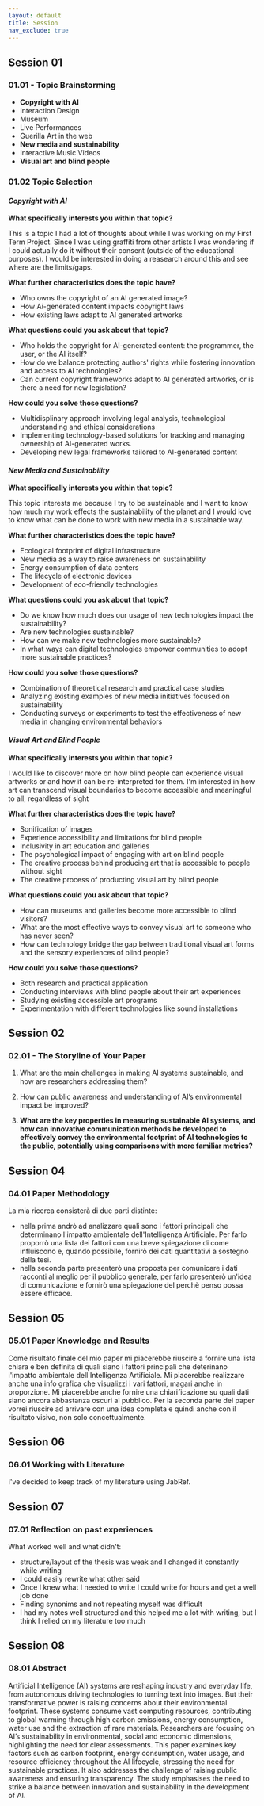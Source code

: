 ```yaml
---
layout: default
title: Session
nav_exclude: true
---
```


## Session 01 
### 01.01 - Topic Brainstorming

- **Copyright with AI**
- Interaction Design
- Museum
- Live Performances
- Guerilla Art in the web
- **New media and sustainability**
- Interactive Music Videos
- **Visual art and blind people**

### 01.02 Topic Selection

#### *Copyright with AI*

**What specifically interests you within that topic?**

This is a topic I had a lot of thoughts about while I was working on my First Term Project. Since I was using graffiti from other artists I was wondering if I could actually do it without their consent (outside of the educational purposes). I would be interested in doing a reasearch around this and see where are the limits/gaps.

**What further characteristics does the topic have?**

- Who owns the copyright of an AI generated image?
- How Ai-generated content impacts copyright laws 
- How existing laws adapt to AI generated artworks

**What questions could you ask about that topic?**

- Who holds the copyright for AI-generated content: the programmer, the user, or the AI itself?
- How do we balance protecting authors' rights while fostering innovation and access to AI technologies?
- Can current copyright frameworks adapt to AI generated artworks, or is there a need for new legislation?

**How could you solve those questions?**

- Multidisplinary approach involving legal analysis, technological understanding and ethical considerations
- Implementing technology-based solutions for tracking and managing ownership of AI-generated works.
- Developing new legal frameworks tailored to AI-generated content 


#### *New Media and Sustainability*

**What specifically interests you within that topic?**

This topic interests me because I try to be sustainable and I want to know how much my work effects the sustainability of the planet and I would love to know what can be done to work with new media in a sustainable way.

**What further characteristics does the topic have?**

- Ecological footprint of digital infrastructure
- New media as a way to raise awareness on sustainability
- Energy consumption of data centers
- The lifecycle of electronic devices
- Development of eco-friendly technologies

**What questions could you ask about that topic?**

- Do we know how much does our usage of new technologies impact the sustainability?
- Are new technologies sustainable?
- How can we make new technologies more sustainable?
- In what ways can digital technologies empower communities to adopt more sustainable practices? 

**How could you solve those questions?**

- Combination of theoretical research and practical case studies 
- Analyzing existing examples of new media initiatives focused on sustainability
- Conducting surveys or experiments to test the effectiveness of new media in changing environmental behaviors



#### *Visual Art and Blind People* 

**What specifically interests you within that topic?**

I would like to discover more on how blind people can experience visual artworks or and how it can be re-interpreted for them.
I'm interested in how art can transcend visual boundaries to become accessible and meaningful to all, regardless of sight

**What further characteristics does the topic have?**

- Sonification of images 
- Experience accessibility and limitations for blind people 
- Inclusivity in art education and galleries
- The psychological impact of engaging with art on blind people 
- The creative process behind producing art that is accessible to people without sight
- The creative process of producting visual art by blind people

**What questions could you ask about that topic?**

- How can museums and galleries become more accessible to blind visitors?
- What are the most effective ways to convey visual art to someone who has never seen?
- How can technology bridge the gap between traditional visual art forms and the sensory experiences of blind people?

**How could you solve those questions?**

- Both research and practical application
- Conducting interviews with blind people about their art experiences
- Studying existing accessible art programs
- Experimentation with different technologies like sound installations 


## Session 02
### 02.01 - The Storyline of Your Paper

1. What are the main challenges in making AI systems sustainable, and how are researchers addressing them?

2. How can public awareness and understanding of AI’s environmental impact be improved?

3. **What are the key properties in measuring sustainable AI systems, and how can innovative communication methods be developed to effectively convey the environmental footprint of AI technologies to the public, potentially using comparisons with more familiar metrics?**


## Session 04
### 04.01 Paper Methodology

La mia ricerca consisterà di due parti distinte: 
- nella prima andrò ad analizzare quali sono i fattori principali che determinano l'impatto ambientale dell'Intelligenza Artificiale. Per farlo proporrò una lista dei fattori con una breve spiegazione di come influiscono e, quando possibile, fornirò dei dati quantitativi a sostegno della tesi. 
- nella seconda parte presenterò una proposta per comunicare i dati racconti al meglio per il pubblico generale, per farlo presenterò un'idea di comunicazione e fornirò una spiegazione del perchè penso possa essere efficace.  

## Session 05
### 05.01 Paper Knowledge and Results 

Come risultato finale del mio paper mi piacerebbe riuscire a fornire una lista chiara e ben definita di quali siano i fattori principali che deterinano l'impatto ambientale dell'Intelligenza Artificiale. Mi piacerebbe realizzare anche una info grafica che visualizzi i vari fattori, magari anche in proporzione. Mi piacerebbe anche fornire una chiarificazione su quali dati siano ancora abbastanza oscuri al pubblico. Per la seconda parte del paper vorrei riuscire ad arrivare con una idea completa e quindi anche con il risultato visivo, non solo concettualmente.

## Session 06
### 06.01 Working with Literature 

I've decided to keep track of my literature using JabRef.

## Session 07
### 07.01 Reflection on past experiences

What worked well and what didn't:

- structure/layout of the thesis was weak and I changed it constantly while writing 
- I could easily rewrite what other said 
- Once I knew what I needed to write I could write for hours and get a well job done
- Finding synonims and not repeating myself was difficult 
- I had my notes well structured and this helped me a lot with writing, but I think I relied on my literature too much 

## Session 08
### 08.01 Abstract 

Artificial Intelligence (AI) systems are reshaping industry and everyday life, from autonomous driving technologies to turning text into images. But their transformative power is raising concerns about their environmental footprint. These systems consume vast computing resources, contributing to global warming through high carbon emissions, energy consumption, water use and the extraction of rare materials. Researchers are focusing on AI’s sustainability in environmental, social and economic dimensions, highlighting the need for clear assessments. This paper examines key factors such as carbon footprint, energy consumption, water usage, and resource efficiency throughout the AI lifecycle, stressing the need for sustainable practices. It also addresses the challenge of raising public awareness and ensuring transparency. The study emphasises the need to strike a balance between innovation and sustainability in the development of AI. 


